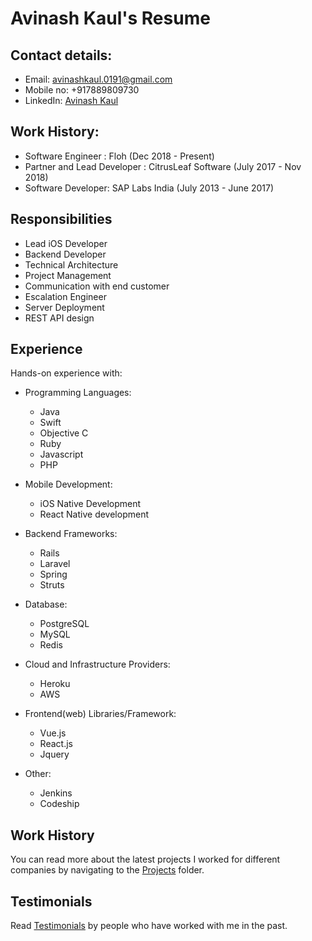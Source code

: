 # Avinash Kaul's Resume

## Contact details:

- Email: avinashkaul.0191@gmail.com
- Mobile no: +917889809730
- LinkedIn: [Avinash Kaul](https://www.linkedin.com/in/avinash-kaul-57ab9876/)

## Work History:

- Software Engineer : Floh (Dec 2018 - Present)
- Partner and Lead Developer : CitrusLeaf Software (July 2017 - Nov 2018)
- Software Developer: SAP Labs India (July 2013 - June 2017)

## Responsibilities

- Lead iOS Developer
- Backend Developer
- Technical Architecture
- Project Management
- Communication with end customer
- Escalation Engineer
- Server Deployment
- REST API design

## Experience

Hands-on experience with:

- Programming Languages:

  - Java
  - Swift
  - Objective C
  - Ruby
  - Javascript
  - PHP

- Mobile Development:

  - iOS Native Development
  - React Native development

- Backend Frameworks:

  - Rails
  - Laravel
  - Spring
  - Struts

- Database:

  - PostgreSQL
  - MySQL
  - Redis

- Cloud and Infrastructure Providers:

  - Heroku
  - AWS

- Frontend(web) Libraries/Framework:
  - Vue.js
  - React.js
  - Jquery
- Other:
  - Jenkins
  - Codeship

## Work History

You can read more about the latest projects I worked for different companies by navigating to the [Projects](Projects/README.md) folder.

## Testimonials

Read [Testimonials](Testimonials/README.md) by people who have worked with me in the past.
